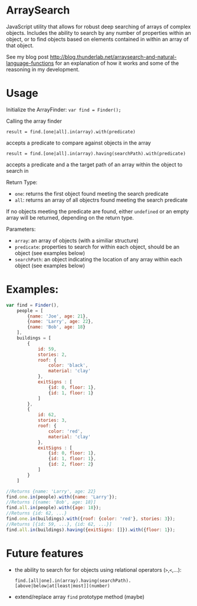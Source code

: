 # ArraySearch
JavaScript utility that allows for robust deep searching of arrays of complex objects. Includes the ability to search by any number of properties within an object, or to find objects based on elements contained in within an array of that object.

See my blog post http://blog.thunderlab.net/arraysearch-and-natural-language-functions
for an explanation of how it works and some of the reasoning in my development.

# Usage

Initialize the ArrayFinder:
`var find = Finder();`

Calling the array finder

`result = find.[one|all].in(array).with(predicate)`

accepts a predicate to compare against objects in the array

`result = find.[one|all].in(array).having(searchPath).with(predicate)`

accepts a predicate and a the target path of an array within the object to search in

Return Type:
 - `one`: returns the first object found meeting the search predicate
 - `all`: returns an array of all objectrs found meeting the search predicate
 
If no objects meeting the predicate are found, either `undefined` or an empty array will be returned, depending on the return type.

Parameters:
 - `array`: an array of objects (with a similiar structure)
 - `predicate`: properties to search for within each object, should be an object (see examples below)
 - `searchPath`: an object indicating the location of any array within each object (see examples below)

# Examples:

```javascript
var find = Finder(),
	people = [
		{name: 'Joe', age: 21},
		{name: 'Larry', age: 22},
		{name: 'Bob', age: 18}
	],
	buildings = [
		{
			id: 59,
			stories: 2,
			roof: {
				color: 'black',
				material: 'clay'
			},
			exitSigns : [
				{id: 0, floor: 1},
				{id: 1, floor: 1}
			]
		},
		{
			id: 62,
			stories: 3,
			roof: {
				color: 'red',
				material: 'clay'
			},
			exitSigns : [
				{id: 0, floor: 1},
				{id: 1, floor: 1},
				{id: 2, floor: 2}
			]
		}
	]

//Returns {name: 'Larry', age: 22}
find.one.in(people).with({name: 'Larry'});
//Returns [{name: 'Bob', age: 18}]
find.all.in(people).with({age: 18});
//Returns {id: 62, ...}
find.one.in(buildings).with({roof: {color: 'red'}, stories: 3});
//Returns [{id: 59, ...}, {id: 62, ...}]
find.all.in(buildings).having({exitSigns: []}).with({floor: 1});
```

# Future features
 - the ability to search for for objects using relational operators (`>`,`<`,...):

	`find.[all|one].in(array).having(searchPath).[above|below|at[least|most]](number)`
 - extend/replace array `find` prototype method (maybe)
